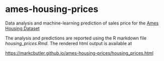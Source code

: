# ames-housing-prices
Data analysis and machine-learning prediction of sales price for the
[Ames Housing Dataset](http://www.amstat.org/publications/jse/v19n3/decock.pdf)

The analysis and predictions are reported using the R markdown file
*housing_prices.Rmd*.  The rendered html output is available at

https://markcbutler.github.io/ames-housing-prices/housing_prices.html
